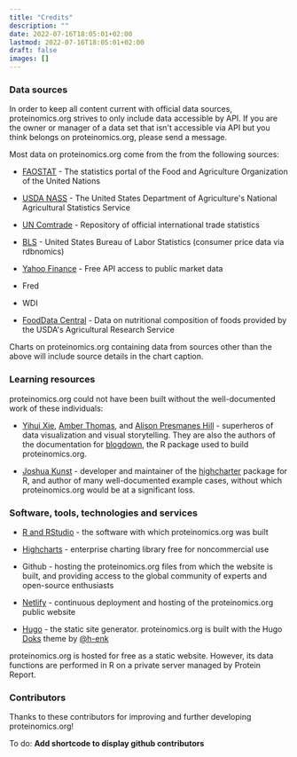 ```yaml
---
title: "Credits"
description: ""
date: 2022-07-16T18:05:01+02:00
lastmod: 2022-07-16T18:05:01+02:00
draft: false
images: []
---
```


### Data sources

In order to keep all content current with official data sources, proteinomics.org strives to only include data accessible by API. If you are the owner or manager of a data set that isn't accessible via API but you think belongs on proteinomics.org, please send a message.

Most data on proteinomics.org come from the from the following sources:

* [FAOSTAT](https://www.fao.org/faostat) - The statistics portal of the Food and Agriculture Organization of the United Nations

* [USDA NASS](https://www.nass.usda.gov/) - The United States Department of Agriculture's National Agricultural Statistics Service

* [UN Comtrade](https://comtrade.un.org/) - Repository of official international trade statistics

* [BLS](https://www.bls.gov/) - United States Bureau of Labor Statistics (consumer price data via rdbnomics)

* [Yahoo Finance](https://finance.yahoo.com/) - Free API access to public market data

* Fred

* WDI

* [FoodData Central](https://fdc.nal.usda.gov/) - Data on nutritional composition of foods provided by the USDA's Agricultural Research Service

Charts on proteinomics.org containing data from sources other than the above will include source details in the chart caption. 

### Learning resources

proteinomics.org could not have been built without the well-documented work of these individuals:

* [Yihui Xie](https://yihui.org/en/), [Amber Thomas](https://amber.rbind.io/), and [Alison Presmanes Hill](https://www.apreshill.com/) - superheros of data visualization and visual storytelling. They are also the authors of the documentation for [blogdown](https://github.com/rstudio/blogdown), the R package used to build proteinomics.org. 

* [Joshua Kunst](https://jkunst.com/) - developer and maintainer of the [highcharter](https://jkunst.com/highcharter/index.html) package for R, and author of many well-documented example cases, without which proteinomics.org would be at a significant loss. 

### Software, tools, technologies and services

* [R and RStudio](https://www.rstudio.com/) - the software with which proteinomics.org was built

* [Highcharts](https://www.highcharts.com/) - enterprise charting library free for noncommercial use

* Github - hosting the proteinomics.org files from which the website is built, and providing access to the global community of experts and open-source enthusiasts

* [Netlify](https://www.netlify.com) - continuous deployment and hosting of the proteinomics.org public website

* [Hugo](https://gohugo.io/) - the static site generator. proteinomics.org is built with the Hugo [Doks](https://github.com/h-enk/doks) theme by [@h-enk](https://github.com/h-enk)

proteinomics.org is hosted for free as a static website. However, its data functions are performed in R on a private server managed by Protein Report. 


### Contributors

Thanks to these contributors <i class="fas fa-heart"></i> for improving and further developing proteinomics.org!

To do: **Add shortcode to display github contributors**
